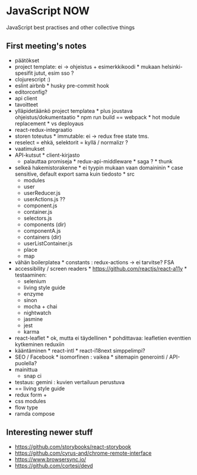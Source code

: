 
# JavaScript NOW

JavaScript best practises and other collective things

## First meeting's notes

  * päätökset
   * project template: ei -> ohjeistus + esimerkkikoodi
    * mukaan helsinki-spesifit jutut, esim sso ?
   * clojurescript :)
   * eslint airbnb
    * husky pre-commit hook
   * editorconfig?
   * api client
  * tavoitteet
   * ylläpidetäänkö project templatea
    * plus joustava ohjeistus/dokumentaatio
    * npm run build == webpack
    * hot module replacement
    * vs deployaus
  * react-redux-integraatio
   * storen toteutus
    * immutable: ei -> redux free state tms.
   * reselect = ehkä, selektorit = kyllä / normalizr ?
  * vaatimukset
   * API-kutsut
    * client-kirjasto
     * palauttaa promiseja
    * redux-api-middleware
    * saga ?
    * thunk
   * selkeä hakemistorakenne
    * ei tyypin mukaan vaan domaininin
    * case sensitive, default export sama kuin tiedosto
    * src
     * modules
      * user
       * userReducer.js
       * userActions.js ??
       * component.js
       * container.js
       * selectors.js
       * components (dir)
        * componentA.js
       * containers (dir)
        * userListContainer.js
      * place
      * map
   * vähän boilerplatea
    * constants : redux-actions -> ei tarvitse? FSA
   * accessibility / screen readers
    * https://github.com/reactjs/react-a11y
    * testaaminen:
      * selenium
      * living style guide
      * enzyme
      * sinon
      * mocha + chai
      * nightwatch
      * jasmine
      * jest
      * karma
   * react-leaflet
    * ok, mutta ei täydellinen
    * pohdittavaa: leafletien eventtien kytkeminen reduxiin
   * kääntäminen
    * react-intl
    * react-i18next simppelimpi?
   * SEO / Facebook
    * isomorfinen : vaikea
    * sitemapin generointi / API-puolella?
 * mainittua
   * snap ci
  * testaus: gemini : kuvien vertailuun perustuva
   * == living style guide
  * redux form +
  * css modules
  * flow type
  * ramda compose

## Interesting newer stuff

 * https://github.com/storybooks/react-storybook
 * https://github.com/cyrus-and/chrome-remote-interface
 * https://www.browsersync.io/
 * https://github.com/cortesi/devd
